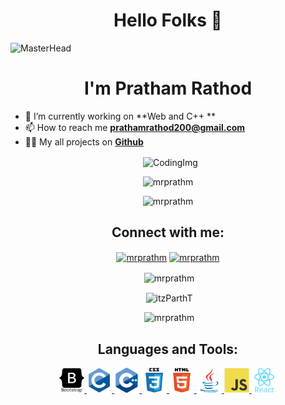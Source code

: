 <h1 align="center">Hello Folks 👋</h1>

![MasterHead](https://user-images.githubusercontent.com/74352611/151704311-fa5649c9-6fac-4640-9b7e-54a3d760521a.gif)

<h1 align="center">I'm Pratham Rathod</h1>

- 🔭 I’m currently working on **Web and C++ **
- 📫 How to reach me **prathamrathod200@gmail.com**
- 👨‍🎓 My all projects on **[Github](https://github.com/mrprathm)**

<p align="center">&nbsp;
<img style="height:350px; width:400px;" align="center" alt="CodingImg" src="GitHub GIF.gif"/>
</p>

<p align="center"> <img src="https://komarev.com/ghpvc/?username=mrprathm&label=Profile%20views&color=0e75b6&style=flat" alt="mrprathm" /> </p>
<!-- <img src="https://visitor-badge.laobi.icu/badge?page_id=itzParthT" alt="visitor badge"/> -->

<p align="center"> <img src="https://github-profile-trophy.vercel.app/?username=mrprathm&theme=algolia&margin-w=20" alt="mrprathm" /></a> </p>

<h2 align="center">Connect with me:</h2>
<p align="center">
<a href="https://www.linkedin.com/in/pratham-rathod-210ab022a/" target="blank"><img align="center" src="https://raw.githubusercontent.com/rahuldkjain/github-profile-readme-generator/master/src/images/icons/Social/linked-in-alt.svg" alt="mrprathm" height="27" width="37" /></a>
<a href="https://www.instagram.com/mr_prathamm/" target="blank"><img align="center" src="https://raw.githubusercontent.com/rahuldkjain/github-profile-readme-generator/master/src/images/icons/Social/instagram.svg" alt="mrprathm" height="30" width="40" /></a>
</p>

<p align="center">&nbsp;<img align="center" src="https://github-readme-stats.vercel.app/api?username=mrprathm&show_icons=true&locale=en&theme=algolia" alt="mrprathm" /></p>

<p align="center">&nbsp;<img align="center" src="https://github-readme-streak-stats.herokuapp.com/?user=itzParthT&theme=algolia" alt="itzParthT" /></p>

<p align="center">&nbsp;<img src="https://github-readme-stats.vercel.app/api/top-langs?username=mrprathm&show_icons=true&locale=en&layout=compact&theme=algolia" alt="mrprathm" /></p>

<h2 align="center">Languages and Tools:</h2>
<p align="center"> <a href="https://getbootstrap.com" target="_blank" rel="noreferrer"> <img src="https://raw.githubusercontent.com/devicons/devicon/master/icons/bootstrap/bootstrap-plain-wordmark.svg" alt="bootstrap" width="40" height="40"/> </a> <a href="https://www.cprogramming.com/" target="_blank" rel="noopener noreferrer"> <img src="https://raw.githubusercontent.com/devicons/devicon/master/icons/c/c-original.svg" alt="c" width="40" height="40"/> </a> <a href="https://www.w3schools.com/cpp/" target="_blank" rel="noreferrer"> <img src="https://raw.githubusercontent.com/devicons/devicon/master/icons/cplusplus/cplusplus-original.svg" alt="cplusplus" width="40" height="40"/> </a> <a href="https://www.w3schools.com/css/" target="_blank" rel="noopener noreferrer"> <img src="https://raw.githubusercontent.com/devicons/devicon/master/icons/css3/css3-original-wordmark.svg" alt="css3" width="40" height="40"/> </a> <a href="https://www.w3.org/html/" target="_blank" rel="noreferrer"> <img src="https://raw.githubusercontent.com/devicons/devicon/master/icons/html5/html5-original-wordmark.svg" alt="html5" width="40" height="40"/> </a>  <a href="https://www.java.com" target="_blank" rel="noreferrer"> <img src="https://raw.githubusercontent.com/devicons/devicon/master/icons/java/java-original.svg" alt="java" width="40" height="40"/> </a> <a href="https://developer.mozilla.org/en-US/docs/Web/JavaScript" target="_blank" rel="noreferrer"> <img src="https://raw.githubusercontent.com/devicons/devicon/master/icons/javascript/javascript-original.svg" alt="javascript" width="40" height="40"/> </a>  <a src="https://raw.githubusercontent.com/devicons/devicon/master/icons/python/python-original.svg" alt="python" width="40" height="40"/> </a> <a href="https://reactjs.org/" target="_blank" rel="noreferrer"> <img src="https://raw.githubusercontent.com/devicons/devicon/master/icons/react/react-original-wordmark.svg" alt="react" width="40" height="40"/> </a> 
